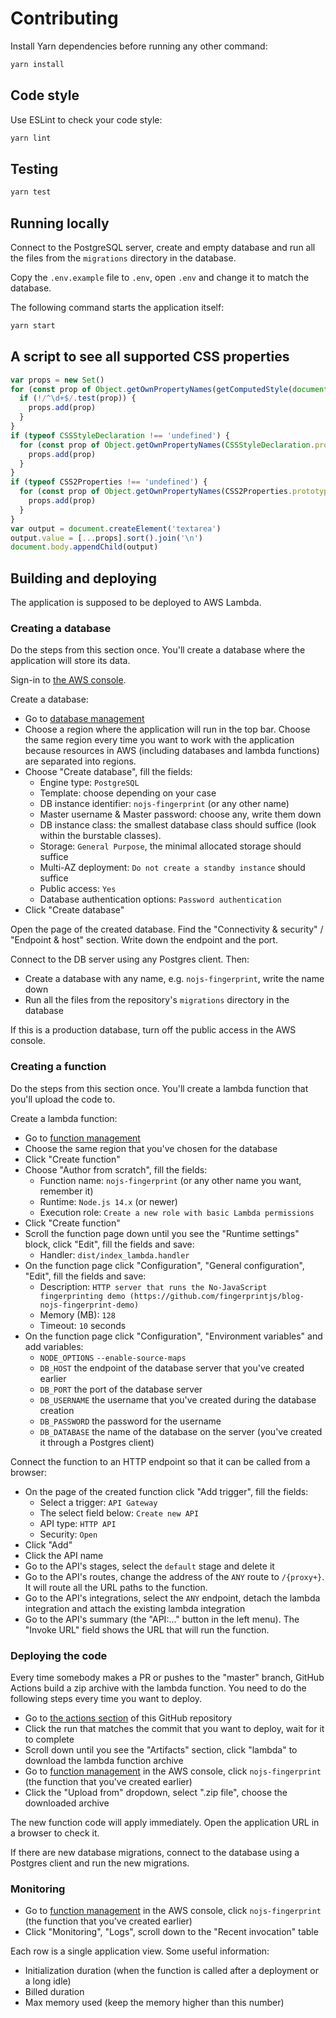 # Contributing

Install Yarn dependencies before running any other command:

```bash
yarn install
```

## Code style

Use ESLint to check your code style:

```bash
yarn lint
```

## Testing

```bash
yarn test
```

## Running locally

Connect to the PostgreSQL server, create and empty database and run all the files from the `migrations` directory in the database.

Copy the `.env.example` file to `.env`, open `.env` and change it to match the database.

The following command starts the application itself:

```bash
yarn start
```

## A script to see all supported CSS properties

```js
var props = new Set()
for (const prop of Object.getOwnPropertyNames(getComputedStyle(document.body))) {
  if (!/^\d+$/.test(prop)) {
    props.add(prop)
  }
}
if (typeof CSSStyleDeclaration !== 'undefined') {
  for (const prop of Object.getOwnPropertyNames(CSSStyleDeclaration.prototype)) {
    props.add(prop)
  }
}
if (typeof CSS2Properties !== 'undefined') {
  for (const prop of Object.getOwnPropertyNames(CSS2Properties.prototype)) {
    props.add(prop)
  }
}
var output = document.createElement('textarea')
output.value = [...props].sort().join('\n')
document.body.appendChild(output)
```

## Building and deploying

The application is supposed to be deployed to AWS Lambda.

### Creating a database

Do the steps from this section once. You'll create a database where the application will store its data.

Sign-in to [the AWS console](https://console.aws.amazon.com).

Create a database:
- Go to [database management](https://console.aws.amazon.com/rds/home#databases:)
- Choose a region where the application will run in the top bar.
    Choose the same region every time you want to work with the application because resources in AWS (including databases and lambda functions) are separated into regions.
- Choose "Create database", fill the fields:
    - Engine type: `PostgreSQL`
    - Template: choose depending on your case
    - DB instance identifier: `nojs-fingerprint` (or any other name)
    - Master username & Master password: choose any, write them down
    - DB instance class: the smallest database class should suffice (look within the burstable classes).
    - Storage: `General Purpose`, the minimal allocated storage should suffice
    - Multi-AZ deployment: `Do not create a standby instance` should suffice
    - Public access: `Yes`
    - Database authentication options: `Password authentication`
- Click "Create database"

Open the page of the created database.
Find the "Connectivity & security" / "Endpoint & host" section.
Write down the endpoint and the port.

Connect to the DB server using any Postgres client. Then:
- Create a database with any name, e.g. `nojs-fingerprint`, write the name down
- Run all the files from the repository's `migrations` directory in the database

If this is a production database, turn off the public access in the AWS console.

### Creating a function

Do the steps from this section once. You'll create a lambda function that you'll upload the code to.

Create a lambda function:
- Go to [function management](https://console.aws.amazon.com/lambda/home#/functions)
- Choose the same region that you've chosen for the database
- Click "Create function"
- Choose "Author from scratch", fill the fields:
    - Function name: `nojs-fingerprint` (or any other name you want, remember it)
    - Runtime: `Node.js 14.x` (or newer)
    - Execution role: `Create a new role with basic Lambda permissions`
- Click "Create function"
- Scroll the function page down until you see the "Runtime settings" block, click "Edit", fill the fields and save:
    - Handler: `dist/index_lambda.handler`
- On the function page click "Configuration", "General configuration", "Edit", fill the fields and save:
    - Description: `HTTP server that runs the No-JavaScript fingerprinting demo (https://github.com/fingerprintjs/blog-nojs-fingerprint-demo)`
    - Memory (MB): `128`
    - Timeout: `10` seconds
- On the function page click "Configuration", "Environment variables" and add variables:
    - `NODE_OPTIONS` `--enable-source-maps`
    - `DB_HOST` the endpoint of the database server that you've created earlier
    - `DB_PORT` the port of the database server
    - `DB_USERNAME` the username that you've created during the database creation
    - `DB_PASSWORD` the password for the username
    - `DB_DATABASE` the name of the database on the server (you've created it through a Postgres client)

Connect the function to an HTTP endpoint so that it can be called from a browser:
- On the page of the created function click "Add trigger", fill the fields:
    - Select a trigger: `API Gateway`
    - The select field below: `Create new API`
    - API type: `HTTP API`
    - Security: `Open`
- Click "Add"
- Click the API name
- Go to the API's stages, select the `default` stage and delete it
- Go to the API's routes, change the address of the `ANY` route to `/{proxy+}`.
    It will route all the URL paths to the function.
- Go to the API's integrations, select the `ANY` endpoint, detach the lambda integration and attach the existing lambda integration
- Go to the API's summary (the "API:..." button in the left menu).
    The "Invoke URL" field shows the URL that will run the function.

### Deploying the code

Every time somebody makes a PR or pushes to the "master" branch, GitHub Actions build a zip archive with the lambda function.
You need to do the following steps every time you want to deploy.

- Go to [the actions section](https://github.com/fingerprintjs/blog-nojs-fingerprint-demo/actions) of this GitHub repository
- Click the run that matches the commit that you want to deploy, wait for it to complete
- Scroll down until you see the "Artifacts" section, click "lambda" to download the lambda function archive
- Go to [function management](https://console.aws.amazon.com/lambda/home#/functions) in the AWS console,
    click `nojs-fingerprint` (the function that you've created earlier)
- Click the "Upload from" dropdown, select ".zip file", choose the downloaded archive

The new function code will apply immediately.
Open the application URL in a browser to check it.

If there are new database migrations, connect to the database using a Postgres client and run the new migrations.

### Monitoring

- Go to [function management](https://console.aws.amazon.com/lambda/home#/functions) in the AWS console,
    click `nojs-fingerprint` (the function that you've created earlier)
- Click "Monitoring", "Logs", scroll down to the "Recent invocation" table

Each row is a single application view. Some useful information:
- Initialization duration (when the function is called after a deployment or a long idle)
- Billed duration
- Max memory used (keep the memory higher than this number)
